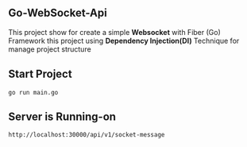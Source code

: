 ## Go-WebSocket-Api

This project show for create a simple **Websocket** with Fiber (Go) Framework this project using **Dependency Injection(DI)** Technique for manage project structure

## Start Project

```go run main.go ``` 

## Server is Running-on

```http://localhost:30000/api/v1/socket-message```
